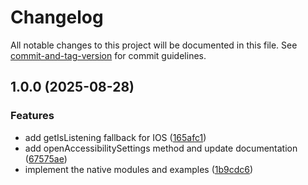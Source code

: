 # Changelog

All notable changes to this project will be documented in this file. See [commit-and-tag-version](https://github.com/absolute-version/commit-and-tag-version) for commit guidelines.

## 1.0.0 (2025-08-28)


### Features

* add getIsListening fallback for IOS ([165afc1](https://github.com/jaiieth/react-native-accessibility-services-detector/commit/165afc1b89dd2a07a548ebc9a421bc30829e3c37))
* add openAccessibilitySettings method and update documentation ([67575ae](https://github.com/jaiieth/react-native-accessibility-services-detector/commit/67575ae3d8643ff12a78bcbde236eacfb9829c79))
* implement the native modules and examples ([1b9cdc6](https://github.com/jaiieth/react-native-accessibility-services-detector/commit/1b9cdc64a0fe6e9f73e8eb91c2276b2c6709983d))
